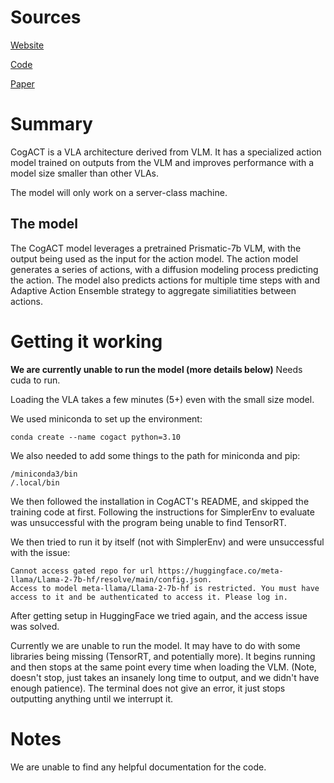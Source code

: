 # Sources
[Website](https://cogact.github.io/)

[Code](https://github.com/microsoft/CogACT)

[Paper](https://cogact.github.io/CogACT_paper.pdf)

# Summary
CogACT is a VLA architecture derived from VLM. 
It has a specialized action model trained on outputs from the VLM and improves performance with a model size smaller than other VLAs.

The model will only work on a server-class machine.

## The model
The CogACT model leverages a pretrained Prismatic-7b VLM, with the output being used as the input for the action model.
The action model generates a series of actions, with a diffusion modeling process predicting the action.
The model also predicts actions for multiple time steps with and Adaptive Action Ensemble strategy to aggregate similiatities between actions.

# Getting it working
**We are currently unable to run the model (more details below)**
Needs cuda to run.

Loading the VLA takes a few minutes (5+) even with the small size model.

We used miniconda to set up the environment:
```
conda create --name cogact python=3.10
```

We also needed to add some things to the path for miniconda and pip:
```
/miniconda3/bin
/.local/bin
```

We then followed the installation in CogACT's README, and skipped the training code at first.
Following the instructions for SimplerEnv to evaluate was unsuccessful with the program being unable to find TensorRT.

We then tried to run it by itself (not with SimplerEnv) and were unsuccessful with the issue:
```
Cannot access gated repo for url https://huggingface.co/meta-llama/Llama-2-7b-hf/resolve/main/config.json.
Access to model meta-llama/Llama-2-7b-hf is restricted. You must have access to it and be authenticated to access it. Please log in.
```

After getting setup in HuggingFace we tried again, and the access issue was solved.

Currently we are unable to run the model. 
It may have to do with some libraries being missing (TensorRT, and potentially more). 
It begins running and then stops at the same point every time when loading the VLM. (Note, doesn't stop, just takes an insanely long time to output, and we didn't have enough patience).
The terminal does not give an error, it just stops outputting anything until we interrupt it. 

# Notes
We are unable to find any helpful documentation for the code.